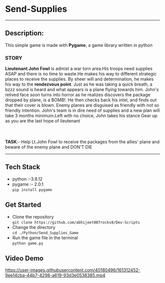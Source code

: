 # Send-Supplies

---

## Description:

This simple game is made with **Pygame**, a game library written in python

<h3>STORY</h3>
<b>Lieutenant John Fowl</b> is admist a war torn area.His troops need supplies ASAP and 
there is no time to waste.He makes his way to different strategic places to receive the
supplies. By sheer will and determination, he makes his way to the <b>rendezvous point</b>.
Just as he was taking a quick breath, a bzzz sound is heard and what appears is a plane 
flying towards him. John's relived face soon turns into horror as he realizes discovers the
package dropped by plane, is a BOMB!. He then checks back his intel, and finds out that their cover
is blown. Enemy planes are disguised as friendly with not so friendly intention. John's team
is in dire need of supplies and a new plan will take 3 months minimum.Left with no choice, John takes 
his stance
Gear up as you are the last hope of lieutenant<br>
<br>
<br>
<br>
<b>TASK</b>:- Help Lt.John Fowl to receive the packages from the allies' plane and beware
		of the enemy plane  and DON'T DIE

---

## Tech Stack
- python :-3.8.12
- pygame :- 2.0.1<br>
`
pip install pygame
`
## Get Started
- Clone the repository<br>
`
git clone https://github.com/abhijeet007rocks8/Dev-Scripts
`
- Change the directory<br>
`
cd ./Python/Send_Supplies_Game
`
- Run the game file in the terminal<br>
`
python game.py
`
## Video Demo
https://user-images.githubusercontent.com/40180496/161312452-9ee14cba-44b7-4298-a619-93d3e0538385.mp4
